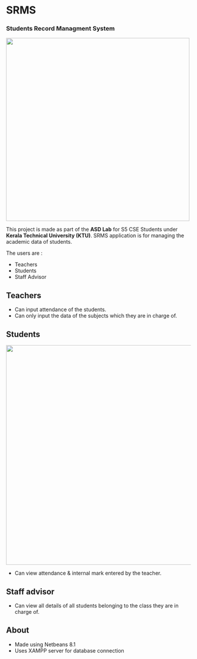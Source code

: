 # SRMS
### Students Record Managment System
 
<img src="https://github.com/aromalanil/SRMS/blob/master/src/art/demo.JPG" width="500">

This project is made as part of the **ASD Lab** for S5 CSE Students under **Kerala Technical University (KTU)**.
SRMS application is for managing the academic data of students.

The users are :
* Teachers
* Students
* Staff Advisor

## Teachers

* Can input attendance of the students.
* Can only input the data of the subjects which they are in charge of.

## Students

<img src="https://github.com/aromalanil/SRMS/blob/master/src/art/demo_student.jpg" width="600">

* Can view attendance & internal mark entered by the teacher.

## Staff advisor

* Can view all details of all students belonging to the class they are in charge of.

## About

* Made using Netbeans 8.1
* Uses XAMPP server for database connection
